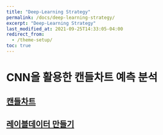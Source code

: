 ```yaml
---
title: "Deep-Learning Strategy"
permalink: /docs/deep-learning-strategy/
excerpt: "Deep-Learning Strategy"
last_modified_at: 2021-09-25T14:33:05-04:00
redirect_from:
  - /theme-setup/
toc: true
---
```


# CNN을 활용한 캔들차트 예측 분석

## [캔들차트](/posts/20220322_1/)
## [레이블데이터 만들기](/posts/20220322_2)